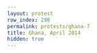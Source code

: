 ```yaml
---
layout: protest
row_index: 298
permalink: protests/ghana-7
title: Ghana, April 2014
hidden: true
---
```

